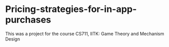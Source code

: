 # Pricing-strategies-for-in-app-purchases
This was a project for the course CS711, IITK: Game Theory and Mechanism Design
